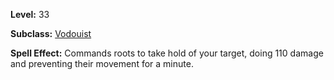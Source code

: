 <!-- TITLE: Enveloping Roots -->

**Level:** 33

**Subclass:** [Vodouist](vodouist)

**Spell Effect:**  Commands roots to take hold of your target, doing 110 damage and preventing their movement for a minute.